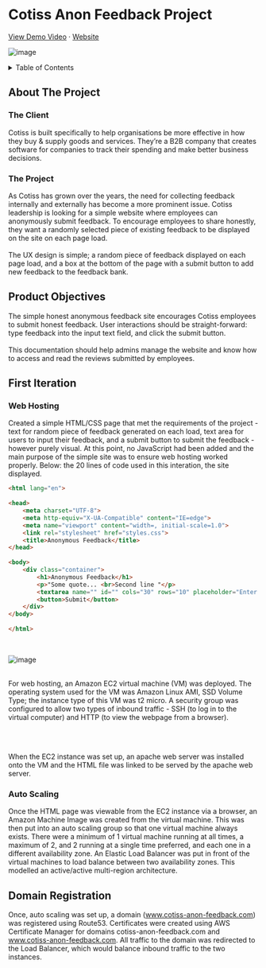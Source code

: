 <h1>Cotiss Anon Feedback Project</h1>

<p>
  <a href="https://youtu.be/QcGtofB6Nl8">View Demo Video</a>
  ·
  <a href="https://www.cotiss-anon-feedback.com">Website</a>
<p>
  
  ![image](https://user-images.githubusercontent.com/105583042/212533326-64bc3baf-ee2e-49c0-b685-6c111a37de81.png)


<!-- TABLE OF CONTENTS -->
<details>
  <summary>Table of Contents</summary>
  <ol>
    <li>
      <a href="#about-the-project">About The Project</a>
    </li>
    <li>
      <a href="#product-objectives">Product Objectives</a>
    </li>
    <li>
      <a href="#first-iteration">First Iteration</a>
      <ul>
        <li><a href="#web-hosting">Web Hosting</a></li>
        <li><a href="#auto-scaling">Auto Scaling</a></li>
      </ul>
    </li>
  </ol>
</details>
  
## About The Project
<h3>The Client</h3>
Cotiss is built specifically to help organisations be more effective in how they buy & supply goods and services. They’re a B2B company that creates software for companies to track their spending and make better business decisions. 

<h3>The Project</h3>
As Cotiss has grown over the years, the need for collecting feedback internally and externally has become a more prominent issue. Cotiss leadership is looking for a simple website where employees can anonymously submit feedback. To encourage employees to share honestly, they want a randomly selected piece of existing feedback to be displayed on the site on each page load. 
<br><br>
The UX design is simple; a random piece of feedback displayed on each page load, and a box at the bottom of the page with a submit button to add new feedback to the feedback bank. 

## Product Objectives

The simple honest anonymous feedback site encourages Cotiss employees to submit honest feedback. User interactions should be straight-forward: type feedback into the input text field, and click the submit button.
<br><br>
This documentation should help admins manage the website and know how to access and read the reviews submitted by employees.

## First Iteration

### Web Hosting
Created a simple HTML/CSS page that met the requirements of the project - text for random piece of feedback generated on each load, text area for users to input their feedback, and a submit button to submit the feedback - however purely visual. At this point, no JavaScript had been added and the main purpose of the simple site was to ensure web hosting worked properly. Below: the 20 lines of code used in this interation, the site displayed.

```html
<html lang="en">
​
<head>
    <meta charset="UTF-8">
    <meta http-equiv="X-UA-Compatible" content="IE=edge">
    <meta name="viewport" content="width=, initial-scale=1.0">
    <link rel="stylesheet" href="styles.css">
    <title>Anonymous Feedback</title>
</head>
​
<body>
    <div class="container">
        <h1>Anonymous Feedback</h1>
        <p>"Some quote... <br>Second line "</p>
        <textarea name="" id="" cols="30" rows="10" placeholder="Enter your feedback here" class="input"></textarea>
        <button>Submit</button>
    </div>
</body>
​
</html>
   ```

<br>

![image](https://user-images.githubusercontent.com/105583042/212622208-f0da670d-8e9f-4dd6-9263-7d9b5fa2c525.png)

<br>
For web hosting, an Amazon EC2 virtual machine (VM) was deployed. The operating system used for the VM was Amazon Linux AMI, SSD Volume Type; the instance type of this VM was t2 micro. A security group was configured to allow two types of inbound traffic - SSH (to log in to the virtual computer) and HTTP (to view the webpage from a browser).

<br><br>

When the EC2 instance was set up, an apache web server was installed onto the VM and the HTML file was linked to be served by the apache web server.

### Auto Scaling

Once the HTML page was viewable from the EC2 instance via a browser, an Amazon Machine Image was created from the virtual machine. This was then put into an auto scaling group so that one virtual machine always exists. There were a minimum of 1 virtual machine running at all times, a maximum of 2, and 2 running at a single time preferred, and each one in a different availability zone. An Elastic Load Balancer was put in front of the virtual machines to load balance between two availability zones. This modelled an active/active multi-region architecture.

## Domain Registration

Once, auto scaling was set up, a domain (www.cotiss-anon-feedback.com) was registered using Route53. Certificates were created using AWS Certificate Manager for domains cotiss-anon-feedback.com and www.cotiss-anon-feedback.com. All traffic to the domain was redirected to the Load Balancer, which would balance inbound traffic to the two instances.
